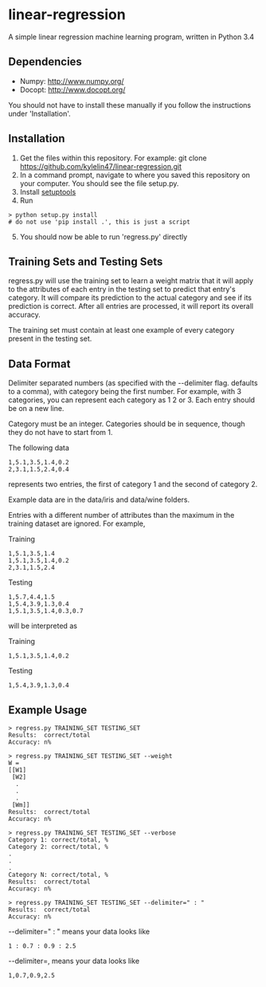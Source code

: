 # linear-regression
A simple linear regression machine learning program, written in Python 3.4

## Dependencies
* Numpy: http://www.numpy.org/
* Docopt: http://www.docopt.org/

You should not have to install these manually if you follow the instructions under 'Installation'.
## Installation
1. Get the files within this repository. For example: git clone https://github.com/kylelin47/linear-regression.git
2. In a command prompt, navigate to where you saved this repository on your computer. You should see the file setup.py.
3. Install [setuptools](https://pypi.python.org/pypi/setuptools)
4. Run

 ```
 > python setup.py install
 # do not use 'pip install .', this is just a script
 ```
5. You should now be able to run 'regress.py' directly

## Training Sets and Testing Sets
regress.py will use the training set to learn a weight matrix that it will apply to the attributes
of each entry in the testing set to predict that entry's category. It will compare its prediction to
the actual category and see if its prediction is correct. After all entries are processed, it will report
its overall accuracy.

The training set must contain at least one example of every category present in the testing set.

## Data Format
Delimiter separated numbers (as specified with the --delimiter flag. defaults to a comma),
with category being the first number. For example, with 3 categories,
you can represent each category as 1 2 or 3. Each entry should be on a new line.

Category must be an integer. Categories should be in sequence, though they do not have to start
from 1.

The following data

```
1,5.1,3.5,1.4,0.2
2,3.1,1.5,2.4,0.4
```

represents two entries, the first of category 1 and the second of category 2.

Example data are in the data/iris and data/wine folders.

Entries with a different number of attributes than the maximum in the training dataset are ignored. For example,

Training
```
1,5.1,3.5,1.4
1,5.1,3.5,1.4,0.2
2,3.1,1.5,2.4
```
Testing
```
1,5.7,4.4,1.5
1,5.4,3.9,1.3,0.4
1,5.1,3.5,1.4,0.3,0.7
```
will be interpreted as

Training
```
1,5.1,3.5,1.4,0.2
```
Testing
```
1,5.4,3.9,1.3,0.4
```

## Example Usage
```
> regress.py TRAINING_SET TESTING_SET
Results:  correct/total
Accuracy: n%

> regress.py TRAINING_SET TESTING_SET --weight
W =
[[W1]
 [W2]
  .
  .
  .
 [Wm]]
Results:  correct/total
Accuracy: n%

> regress.py TRAINING_SET TESTING_SET --verbose
Category 1: correct/total, %
Category 2: correct/total, %
.
.
.
Category N: correct/total, %
Results:  correct/total
Accuracy: n%

> regress.py TRAINING_SET TESTING_SET --delimiter=" : "
Results:  correct/total
Accuracy: n%
```
--delimiter=" : " means your data looks like
```
1 : 0.7 : 0.9 : 2.5
```
--delimiter=, means your data looks like
```
1,0.7,0.9,2.5
```
